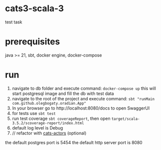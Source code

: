 # cats3-scala-3
test task

# prerequisites
java >= 21, sbt, docker engine, docker-compose
# run
1. navigate to db folder and execute command:
`docker-compose up`
this will start postgresql image and fill the db with test data
2. navigate to the root of the project and execute command:
`sbt "runMain com.github.olegbogaty.oradian.App"`
3. In your browser go to http://localhost:8080/docs to open SwaggerUI
4. for tests use `sbt test`
5. run test coverage `sbt coverageReport`, then open `target/scala-3.5.2/scoverage-report/index.html`
6. default log level is Debug
7. // refactor with [cats-actors](https://github.com/suprnation/cats-actors) (optional)

the default postgres port is 5454
the default http server port is 8080
